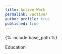 ```yaml
---
title: Active Work
permalink: /active/
author_profile: true
published: true
---
```


{% include base_path %}

Education
